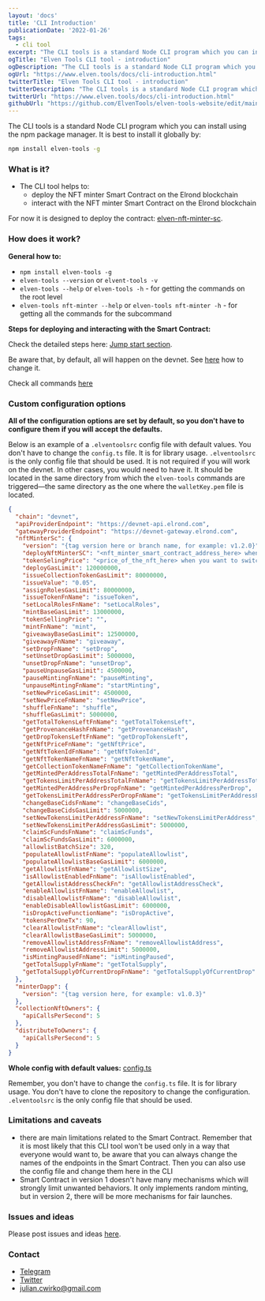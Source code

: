 ```yaml
---
layout: 'docs'
title: 'CLI Introduction'
publicationDate: '2022-01-26'
tags:
  - cli tool
excerpt: "The CLI tools is a standard Node CLI program which you can install using the npm package manager."
ogTitle: "Elven Tools CLI tool - introduction"
ogDescription: "The CLI tools is a standard Node CLI program which you can install using the npm package manager."
ogUrl: "https://www.elven.tools/docs/cli-introduction.html"
twitterTitle: "Elven Tools CLI tool - introduction"
twitterDescription: "The CLI tools is a standard Node CLI program which you can install using the npm package manager."
twitterUrl: "https://www.elven.tools/docs/cli-introduction.html"
githubUrl: "https://github.com/ElvenTools/elven-tools-website/edit/main/src/docs/cli-introduction.md"
---
```


The CLI tools is a standard Node CLI program which you can install using the npm package manager. It is best to install it globally by:

```bash
npm install elven-tools -g
```

### What is it?

- The CLI tool helps to:
  - deploy the NFT minter Smart Contract on the Elrond blockchain
  - interact with the NFT minter Smart Contract on the Elrond blockchain

For now it is designed to deploy the contract: [elven-nft-minter-sc](https://github.com/ElvenTools/elven-nft-minter-sc).

### How does it work? 

**General how to:**

- `npm install elven-tools -g`
- `elven-tools --version` or `elvent-tools -v`
- `elven-tools --help` or `elven-tools -h` - for getting the commands on the root level
- `elven-tools nft-minter --help` or `elven-tools nft-minter -h` - for getting all the commands for the subcommand

**Steps for deploying and interacting with the Smart Contract:**

Check the detailed steps here: [Jump start section](/docs/jump-start.html).

Be aware that, by default, all will happen on the devnet. See [here](/docs/recipes.html#how-to-use-the-configuration-file) how to change it.

Check all commands [here](/docs/cli-commands.html)

### Custom configuration options

**All of the configuration options are set by default, so you don't have to configure them if you will accept the defaults.**

Below is an example of a `.elventoolsrc` config file with default values. You don't have to change the `config.ts` file. It is for library usage. `.elventoolsrc` is the only config file that should be used. It is not required if you will work on the devnet. In other cases, you would need to have it. It should be located in the same directory from which the `elven-tools` commands are triggered—the same directory as the one where the `walletKey.pem` file is located.

```json
{
  "chain": "devnet",
  "apiProviderEndpoint": "https://devnet-api.elrond.com",
  "gatewayProviderEndpoint": "https://devnet-gateway.elrond.com",
  "nftMinterSc": {
    "version": "{tag version here or branch name, for example: v1.2.0}",
    "deployNftMinterSC": "<nft_minter_smart_contract_address_here> when you want to switch between chains or you want to use the cli as buyer",
    "tokenSelingPrice": "<price_of_the_nft_here> when you want to switch between chains or you want to use the cli as buyer",
    "deployGasLimit": 120000000,
    "issueCollectionTokenGasLimit": 80000000,
    "issueValue": "0.05",
    "assignRolesGasLimit": 80000000,
    "issueTokenFnName": "issueToken",
    "setLocalRolesFnName": "setLocalRoles",
    "mintBaseGasLimit": 13000000,
    "tokenSellingPrice": "",
    "mintFnName": "mint",
    "giveawayBaseGasLimit": 12500000,
    "giveawayFnName": "giveaway",
    "setDropFnName": "setDrop",
    "setUnsetDropGasLimit": 5000000,
    "unsetDropFnName": "unsetDrop",
    "pauseUnpauseGasLimit": 4500000,
    "pauseMintingFnName": "pauseMinting",
    "unpauseMintingFnName": "startMinting",
    "setNewPriceGasLimit": 4500000,
    "setNewPriceFnName": "setNewPrice",
    "shuffleFnName": "shuffle",
    "shuffleGasLimit": 5000000,
    "getTotalTokensLeftFnName": "getTotalTokensLeft",
    "getProvenanceHashFnName": "getProvenanceHash",
    "getDropTokensLeftFnName": "getDropTokensLeft",
    "getNftPriceFnName": "getNftPrice",
    "getNftTokenIdFnName": "getNftTokenId",
    "getNftTokenNameFnName": "getNftTokenName",
    "getCollectionTokenNameFnName": "getCollectionTokenName",
    "getMintedPerAddressTotalFnName": "getMintedPerAddressTotal",
    "getTokensLimitPerAddressTotalFnName": "getTokensLimitPerAddressTotal",
    "getMintedPerAddressPerDropFnName": "getMintedPerAddressPerDrop",
    "getTokensLimitPerAddressPerDropFnName": "getTokensLimitPerAddressPerDrop",
    "changeBaseCidsFnName": "changeBaseCids",
    "changeBaseCidsGasLimit": 5000000,
    "setNewTokensLimitPerAddressFnName": "setNewTokensLimitPerAddress",
    "setNewTokensLimitPerAddressGasLimit": 5000000,
    "claimScFundsFnName": "claimScFunds",
    "claimScFundsGasLimit": 6000000,
    "allowlistBatchSize": 320,
    "populateAllowlistFnName": "populateAllowlist",
    "populateAllowlistBaseGasLimit": 6000000,
    "getAllowlistFnName": "getAllowlistSize",
    "isAllowlistEnabledFnName": "isAllowlistEnabled",
    "getAllowlistAddressCheckFn": "getAllowlistAddressCheck",
    "enableAllowlistFnName": "enableAllowlist",
    "disableAllowlistFnName": "disableAllowlist",
    "enableDisableAllowlistGasLimit": 6000000,
    "isDropActiveFunctionName": "isDropActive",
    "tokensPerOneTx": 90,
    "clearAllowlistFnName": "clearAllowlist",
    "clearAllowlistBaseGasLimit": 5000000,
    "removeAllowlistAddressFnName": "removeAllowlistAddress",
    "removeAllowlistAddressLimit": 5000000,
    "isMintingPausedFnName": "isMintingPaused",
    "getTotalSupplyFnName": "getTotalSupply",
    "getTotalSupplyOfCurrentDropFnName": "getTotalSupplyOfCurrentDrop"
  },
  "minterDapp": {
    "version": "{tag version here, for example: v1.0.3}"
  },
  "collectionNftOwners": {
    "apiCallsPerSecond": 5
  },
  "distributeToOwners": {
    "apiCallsPerSecond": 5
  }
}
```

**Whole config with default values:** [config.ts](https://github.com/ElvenTools/elven-tools-cli/blob/main/src/config.ts)

Remember, you don't have to change the `config.ts` file. It is for library usage. You don't have to clone the repository to change the configuration. `.elventoolsrc` is the only config file that should be used.

### Limitations and caveats

- there are main limitations related to the Smart Contract. Remember that it is most likely that this CLI tool won't be used only in a way that everyone would want to, be aware that you can always change the names of the endpoints in the Smart Contract. Then you can also use the config file and change them here in the CLI
- Smart Contract in version 1 doesn't have many mechanisms which will strongly limit unwanted behaviors. It only implements random minting, but in version 2, there will be more mechanisms for fair launches.

### Issues and ideas

Please post issues and ideas [here](https://github.com/ElvenTools/elven-tools-cli/issues).

### Contact

- [Telegram](https://t.me/juliancwirko)
- [Twitter](https://twitter.com/JulianCwirko)
- julian.cwirko@gmail.com